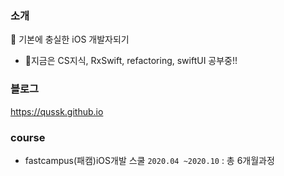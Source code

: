 ### 소개

🌱 기본에 충실한 iOS 개발자되기 
  
- 🔭지금은 CS지식, RxSwift, refactoring, swiftUI 공부중!!


### 블로그

https://qussk.github.io


### course 
- fastcampus(패캠)iOS개발 스쿨 ```2020.04 ~2020.10``` : 총 6개월과정

